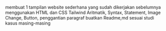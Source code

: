 membuat 1 tampilan website sederhana yang sudah dikerjakan sebelumnya
menggunakan HTML dan CSS Tailwind
Aritmatik, Syntax, Statement, Image Change, Button, penggantian paragraf
buatkan Readme,md sesuai studi kasus masing-masing
